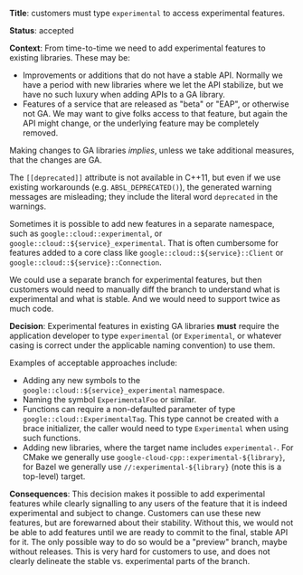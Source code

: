 **Title**: customers must type `experimental` to access experimental features.

**Status**: accepted

**Context**: From time-to-time we need to add experimental features to existing
libraries. These may be:

- Improvements or additions that do not have a stable API. Normally we have a
  period with new libraries where we let the API stabilize, but we have no such
  luxury when adding APIs to a GA library.
- Features of a service that are released as "beta" or "EAP", or otherwise not
  GA. We may want to give folks access to that feature, but again the API might
  change, or the underlying feature may be completely removed.

Making changes to GA libraries *implies*, unless we take additional measures,
that the changes are GA.

The `[[deprecated]]` attribute is not available in C++11, but even if we use
existing workarounds (e.g. `ABSL_DEPRECATED()`), the generated warning messages
are misleading; they include the literal word `deprecated` in the warnings.

Sometimes it is possible to add new features in a separate namespace, such as
`google::cloud::experimental`, or `google::cloud::${service}_experimental`.
That is often cumbersome for features added to a core class like
`google::cloud::${service}::Client` or `google::cloud::${service}::Connection`.

We could use a separate branch for experimental features, but then customers
would need to manually diff the branch to understand what is experimental and
what is stable. And we would need to support twice as much code.

**Decision**: Experimental features in existing GA libraries **must** require
the application developer to type `experimental` (or `Experimental`, or whatever
casing is correct under the applicable naming convention) to use them.

Examples of acceptable approaches include:

- Adding any new symbols to the `google::cloud::${service}_experimental`
  namespace.
- Naming the symbol `ExperimentalFoo` or similar.
- Functions can require a non-defaulted parameter of type
  `google::cloud::ExperimentalTag`. This type cannot be created with a brace
  initializer, the caller would need to type `Experimental` when using such
  functions.
- Adding new libraries, where the target name includes `experimental-`. For
  CMake we generally use `google-cloud-cpp::experimental-${library}`, for
  Bazel we generally use `//:experimental-${library}` (note this is a top-level)
  target.

**Consequences**: This decision makes it possible to add experimental features
while clearly signalling to any users of the feature that it is indeed
experimental and subject to change.  Customers can use these new features, but
are forewarned about their stability.  Without this, we would not be able to add
features until we are ready to commit to the final, stable API for it. The only
possible way to do so would be a "preview" branch, maybe without releases. This
is very hard for customers to use, and does not clearly delineate the stable
vs. experimental parts of the branch.
